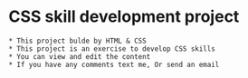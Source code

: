 # CSS skill development project
    * This project bulde by HTML & CSS 
    * This project is an exercise to develop CSS skills
    * You can view and edit the content
    * If you have any comments text me, Or send an email
